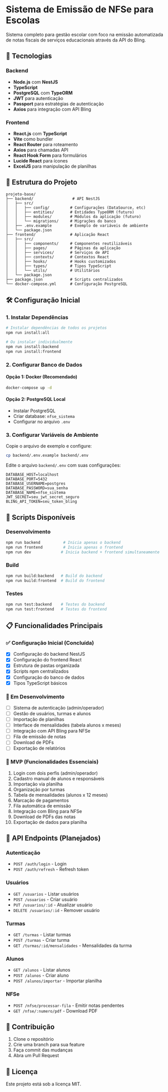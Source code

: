 # Sistema de Emissão de NFSe para Escolas

Sistema completo para gestão escolar com foco na emissão automatizada de notas fiscais de serviços educacionais através da API do Bling.

## 🚀 Tecnologias

### Backend
- **Node.js** com **NestJS**
- **TypeScript**
- **PostgreSQL** com **TypeORM**
- **JWT** para autenticação
- **Passport** para estratégias de autenticação
- **Axios** para integração com API Bling

### Frontend
- **React.js** com **TypeScript**
- **Vite** como bundler
- **React Router** para roteamento
- **Axios** para chamadas API
- **React Hook Form** para formulários
- **Lucide React** para ícones
- **ExcelJS** para manipulação de planilhas

## 📁 Estrutura do Projeto

```
projeto-base/
├── backend/                 # API NestJS
│   ├── src/
│   │   ├── config/         # Configurações (DataSource, etc)
│   │   ├── entities/       # Entidades TypeORM (futuro)
│   │   ├── modules/        # Módulos da aplicação (futuro)
│   │   └── migrations/     # Migrações do banco
│   ├── .env.example        # Exemplo de variáveis de ambiente
│   └── package.json
├── frontend/               # Aplicação React
│   ├── src/
│   │   ├── components/     # Componentes reutilizáveis
│   │   ├── pages/          # Páginas da aplicação
│   │   ├── services/       # Serviços de API
│   │   ├── contexts/       # Contextos React
│   │   ├── hooks/          # Hooks customizados
│   │   ├── types/          # Tipos TypeScript
│   │   └── utils/          # Utilitários
│   └── package.json
├── package.json            # Scripts centralizados
└── docker-compose.yml      # Configuração PostgreSQL
```

## 🛠️ Configuração Inicial

### 1. Instalar Dependências

```bash
# Instalar dependências de todos os projetos
npm run install:all

# Ou instalar individualmente
npm run install:backend
npm run install:frontend
```

### 2. Configurar Banco de Dados

#### Opção 1: Docker (Recomendado)
```bash
docker-compose up -d
```

#### Opção 2: PostgreSQL Local
- Instalar PostgreSQL
- Criar database: `nfse_sistema`
- Configurar no arquivo `.env`

### 3. Configurar Variáveis de Ambiente

Copie o arquivo de exemplo e configure:
```bash
cp backend/.env.example backend/.env
```

Edite o arquivo `backend/.env` com suas configurações:
```env
DATABASE_HOST=localhost
DATABASE_PORT=5432
DATABASE_USERNAME=postgres
DATABASE_PASSWORD=sua_senha
DATABASE_NAME=nfse_sistema
JWT_SECRET=seu_jwt_secret_seguro
BLING_API_TOKEN=seu_token_bling
```

## 🚀 Scripts Disponíveis

### Desenvolvimento
```bash
npm run backend          # Inicia apenas o backend
npm run frontend         # Inicia apenas o frontend
npm run dev             # Inicia backend + frontend simultaneamente
```

### Build
```bash
npm run build:backend   # Build do backend
npm run build:frontend  # Build do frontend
```

### Testes
```bash
npm run test:backend    # Testes do backend
npm run test:frontend   # Testes do frontend
```

## 📋 Funcionalidades Principais

### ✅ Configuração Inicial (Concluída)
- [x] Configuração do backend NestJS
- [x] Configuração do frontend React
- [x] Estrutura de pastas organizada
- [x] Scripts npm centralizados
- [x] Configuração do banco de dados
- [x] Tipos TypeScript básicos

### 🔄 Em Desenvolvimento
- [ ] Sistema de autenticação (admin/operador)
- [ ] Gestão de usuários, turmas e alunos
- [ ] Importação de planilhas
- [ ] Interface de mensalidades (tabela alunos x meses)
- [ ] Integração com API Bling para NFSe
- [ ] Fila de emissão de notas
- [ ] Download de PDFs
- [ ] Exportação de relatórios

### 🎯 MVP (Funcionalidades Essenciais)
1. Login com dois perfis (admin/operador)
2. Cadastro manual de alunos e responsáveis
3. Importação via planilha
4. Organização por turmas
5. Tabela de mensalidades (alunos x 12 meses)
6. Marcação de pagamentos
7. Fila automática de emissão
8. Integração com Bling para NFSe
9. Download de PDFs das notas
10. Exportação de dados para planilha

## 🔧 API Endpoints (Planejados)

### Autenticação
- `POST /auth/login` - Login
- `POST /auth/refresh` - Refresh token

### Usuários
- `GET /usuarios` - Listar usuários
- `POST /usuarios` - Criar usuário
- `PUT /usuarios/:id` - Atualizar usuário
- `DELETE /usuarios/:id` - Remover usuário

### Turmas
- `GET /turmas` - Listar turmas
- `POST /turmas` - Criar turma
- `GET /turmas/:id/mensalidades` - Mensalidades da turma

### Alunos
- `GET /alunos` - Listar alunos
- `POST /alunos` - Criar aluno
- `POST /alunos/importar` - Importar planilha

### NFSe
- `POST /nfse/processar-fila` - Emitir notas pendentes
- `GET /nfse/:numero/pdf` - Download PDF

## 🤝 Contribuição

1. Clone o repositório
2. Crie uma branch para sua feature
3. Faça commit das mudanças
4. Abra um Pull Request

## 📝 Licença

Este projeto está sob a licença MIT.
